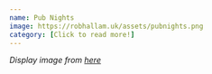 ```yaml
---
name: Pub Nights
image: https://robhallam.uk/assets/pubnights.png
category: [Click to read more!]
---
```


*Display image from [here](https://www.visitliverpool.com/food-and-drink/bars-and-nightlife/)*